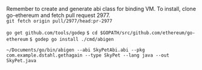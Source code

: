 Remember to create and generate abi class for binding VM.  To install, clone go-ethereum and fetch pull request 2977.  
`git fetch origin pull/2977/head:pr-2977`


`go get github.com/tools/godep`
`$ cd $GOPATH/src/github.com/ethereum/go-ethereum`
`$ godep go install ./cmd/abigen`


`~/Documents/go/bin/abigen --abi SkyPetAbi.abi --pkg com.example.dstahl.gethagain --type SkyPet --lang java --out SkyPet.java` 